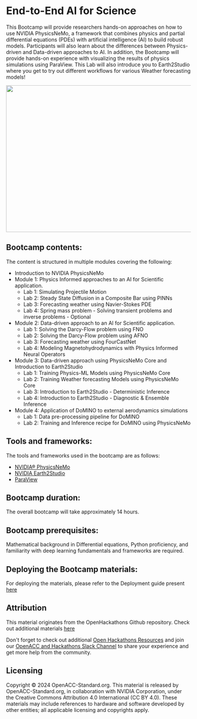 # End-to-End AI for Science

This Bootcamp will provide researchers hands-on approaches on how to use NVIDIA PhysicsNeMo, a framework that combines physics and partial differential equations (PDEs) with artificial intelligence (AI) to build robust models. Participants will also learn about the differences between Physics-driven and Data-driven approaches to AI. In addition, the Bootcamp will provide hands-on experience with visualizing the results of physics simulations using ParaView. This Lab will also introduce you to Earth2Studio where you get to try out different workflows for various Weather forecasting models!

<p align="center">
  <img width="600" height="400" src="https://github.com/openhackathons-org/End-to-End-AI-for-Science/blob/d403086ce59c49b26be430bbea0056c37bd4d5f6/workspace/python/jupyter_notebook/omniverse/images/tcwv.gif">
</p>


## Bootcamp contents:

The content is structured in multiple modules covering the following: 

- Introduction to NVIDIA PhysicsNeMo
- Module 1: Physics Informed approaches to an AI for Scientific application.
  - Lab 1: Simulating Projectile Motion
  - Lab 2: Steady State Diffusion in a Composite Bar using PINNs
  - Lab 3: Forecasting weather using Navier-Stokes PDE
  - Lab 4: Spring mass problem - Solving transient problems and inverse problems - Optional 
- Module 2: Data-driven approach to an AI for Scientific application.
  - Lab 1: Solving the Darcy-Flow problem using FNO
  - Lab 2: Solving the Darcy-Flow problem using AFNO
  - Lab 3: Forecasting weather using FourCastNet
  - Lab 4: Modeling Magnetohydrodynamics with Physics Informed Neural Operators
- Module 3: Data-driven approach using PhysicsNeMo Core and Introduction to Earth2Studio
  - Lab 1: Training Physics-ML Models using PhysicsNeMo Core
  - Lab 2: Training Weather forecasting Models using PhysicsNeMo Core
  - Lab 3: Introduction to Earth2Studio - Deterministic Inference
  - Lab 4: Introduction to Earth2Studio - Diagnostic & Ensemble Inference
- Module 4: Application of DoMINO to external aerodynamics simulations
  - Lab 1: Data pre-processing pipeline for DoMINO
  - Lab 2: Training and Inference recipe for DoMINO using PhysicsNeMo
## Tools and frameworks:

The tools and frameworks used in the bootcamp are as follows:
- [NVIDIA® PhysicsNeMo](https://developer.nvidia.com/PhysicsNeMo)
- [NVIDIA Earth2Studio](https://github.com/NVIDIA/earth2studio)
- [ParaView](https://www.paraview.org/)

## Bootcamp duration:

The overall bootcamp will take approximately 14 hours. 

## Bootcamp prerequisites:

Mathematical background in Differential equations, Python proficiency, and familiarity with deep learning fundamentals and frameworks are required.

## Deploying the Bootcamp materials:

For deploying the materials, please refer to the Deployment guide present [here](Deployment_Guide.MD)

## Attribution

This material originates from the OpenHackathons Github repository. Check out additional materials [here](https://github.com/openhackathons-org)

Don't forget to check out additional [Open Hackathons Resources](https://www.openhackathons.org/s/technical-resources) and join our [OpenACC and Hackathons Slack Channel](https://www.openacc.org/community#slack) to share your experience and get more help from the community.

## Licensing

Copyright © 2024 OpenACC-Standard.org. This material is released by OpenACC-Standard.org, in collaboration with NVIDIA Corporation, under the Creative Commons Attribution 4.0 International (CC BY 4.0). These materials may include references to hardware and software developed by other entities; all applicable licensing and copyrights apply.
